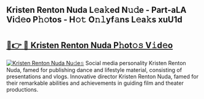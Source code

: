 ## Kristen Renton Nuda L𝚎a𝚔ed N𝚞𝚍e - Part-aLA Vi𝚍𝚎o P𝚑𝚘tos - H𝚘𝚝 O𝚗𝚕yf𝚊ns L𝚎a𝚔s xuU1d

# <h2><a href="http://kfa9a3f.oniu.top/?m=Kristen+Renton+Nuda">🔗👉 🔴 Kristen Renton Nuda P𝚑ot𝚘𝚜 V𝚒d𝚎o</a></h2>

[![Kristen Renton Nuda Nu𝚍e𝚜](https://i.imgur.com/0qMVB7G.gif)](http://kfa9a3f.oniu.top/?m=Kristen+Renton+Nuda)
Social media personality Kristen Renton Nuda, famed for publishing dance and lifestyle material, consisting of presentations and vlogs. Innovative director Kristen Renton Nuda, famed for their remarkable abilities and achievements in guiding film and theater productions.  
